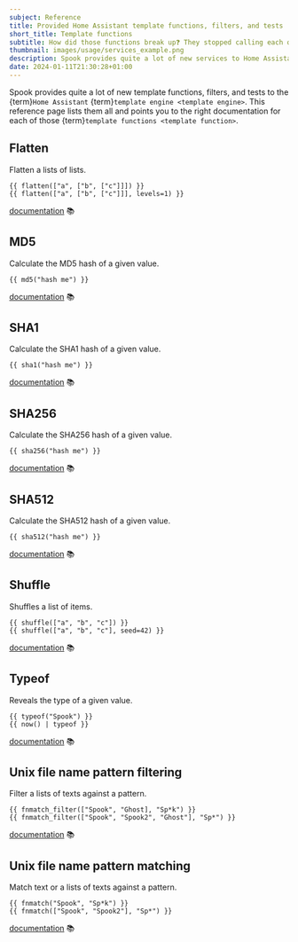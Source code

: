 ```yaml
---
subject: Reference
title: Provided Home Assistant template functions, filters, and tests
short_title: Template functions
subtitle: How did those functions break up❓ They stopped calling each other 🥁
thumbnail: images/usage/services_example.png
description: Spook provides quite a lot of new services to Home Assistant. This reference pages lists them all, and points you to the right documentation.
date: 2024-01-11T21:30:28+01:00
---
```


Spook provides quite a lot of new template functions, filters, and tests to the {term}`Home Assistant` {term}`template engine <template engine>`. This reference page lists them all and points you to the right documentation for each of those {term}`template functions <template function>`.

## Flatten

Flatten a lists of lists.

```
{{ flatten(["a", ["b", ["c"]]]) }}
{{ flatten(["a", ["b", ["c"]]], levels=1) }}
```

[documentation](template_functions/flatten) 📚

## MD5

Calculate the MD5 hash of a given value.

```
{{ md5("hash me") }}
```

[documentation](template_functions/md5) 📚

## SHA1

Calculate the SHA1 hash of a given value.

```
{{ sha1("hash me") }}
```

[documentation](template_functions/sha1) 📚

## SHA256

Calculate the SHA256 hash of a given value.

```
{{ sha256("hash me") }}
```

[documentation](template_functions/sha256) 📚

## SHA512

Calculate the SHA512 hash of a given value.

```
{{ sha512("hash me") }}
```

[documentation](template_functions/sha512) 📚

## Shuffle

Shuffles a list of items.

```
{{ shuffle(["a", "b", "c"]) }}
{{ shuffle(["a", "b", "c"], seed=42) }}
```

[documentation](template_functions/shuffle) 📚

## Typeof

Reveals the type of a given value.

```
{{ typeof("Spook") }}
{{ now() | typeof }}
```

[documentation](template_functions/typeof) 📚

## Unix file name pattern filtering

Filter a lists of texts against a pattern.

```
{{ fnmatch_filter(["Spook", "Ghost], "Sp*k") }}
{{ fnmatch_filter(["Spook", "Spook2", "Ghost"], "Sp*") }}
```

[documentation](template_functions/fnmatch_filter) 📚

## Unix file name pattern matching

Match text or a lists of texts against a pattern.

```
{{ fnmatch("Spook", "Sp*k") }}
{{ fnmatch(["Spook", "Spook2"], "Sp*") }}
```

[documentation](template_functions/fnmatch) 📚
